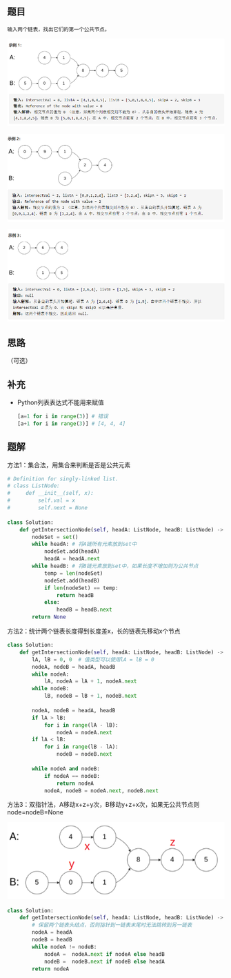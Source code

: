 ## 题目

```None
输入两个链表，找出它们的第一个公共节点。
```

![image-20210106194155699](../.screenshots/image-20210106194155699.png)

![image-20210106194216614](../.screenshots/image-20210106194216614.png)

![image-20210106194233956](../.screenshots/image-20210106194233956.png)

## 思路

（可选）

## 补充

- Python列表表达式不能用来赋值

  ```python
  [a=1 for i in range(3)] # 错误
  [a+1 for i in range(3)] # [4, 4, 4]
  ```

## 题解

方法1：集合法，用集合来判断是否是公共元素

```python
# Definition for singly-linked list.
# class ListNode:
#     def __init__(self, x):
#         self.val = x
#         self.next = None

class Solution:
    def getIntersectionNode(self, headA: ListNode, headB: ListNode) -> ListNode:
        nodeSet = set()
        while headA: # 将A链所有元素放到set中
            nodeSet.add(headA)
            headA = headA.next
        while headB: # 将B链元素放到set中，如果长度不增加则为公共节点
            temp = len(nodeSet)
            nodeSet.add(headB)
            if len(nodeSet) == temp:
                return headB
            else:
                headB = headB.next
        return None
```

方法2：统计两个链表长度得到长度差x，长的链表先移动x个节点

```python
class Solution:
    def getIntersectionNode(self, headA: ListNode, headB: ListNode) -> ListNode:
        lA, lB = 0, 0  # 值类型可以使用lA = lB = 0
        nodeA, nodeB = headA, headB
        while nodeA:
            lA, nodeA = lA + 1, nodeA.next
        while nodeB:
            lB, nodeB = lB + 1, nodeB.next

        nodeA, nodeB = headA, headB
        if lA > lB:
            for i in range(lA - lB):
                nodeA = nodeA.next
        if lA < lB:
            for i in range(lB - lA):
                nodeB = nodeB.next

        while nodeA and nodeB:
            if nodeA == nodeB:
                return nodeA
            nodeA, nodeB = nodeA.next, nodeB.next
```

方法3：双指针法，A移动x+z+y次，B移动y+z+x次，如果无公共节点则node=nodeB=None

![image-20210106194745420](../.screenshots/image-20210106194745420.png)

```python
class Solution:
    def getIntersectionNode(self, headA: ListNode, headB: ListNode) -> ListNode:
        # 保留两个链表头结点，否则指针到一链表末尾时无法跳转到另一链表
        nodeA = headA 
        nodeB = headB
        while nodeA != nodeB:
            nodeA =  nodeA.next if nodeA else headB
            nodeB =  nodeB.next if nodeB else headA
        return nodeA
```

